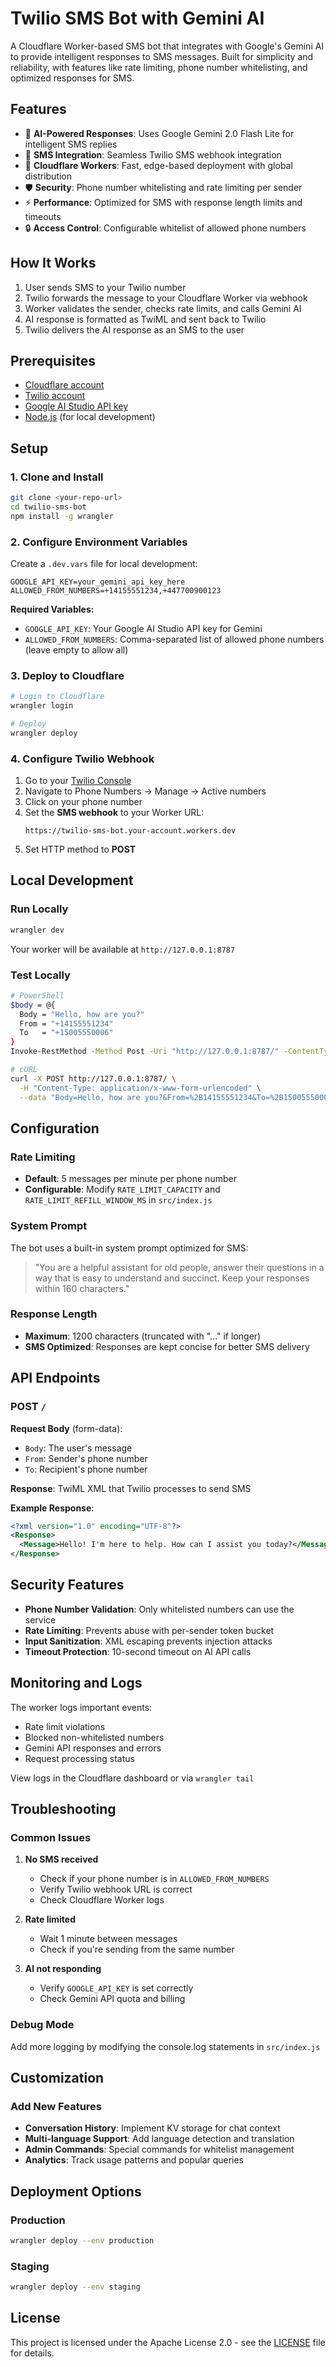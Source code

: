 # Twilio SMS Bot with Gemini AI

A Cloudflare Worker-based SMS bot that integrates with Google's Gemini AI to provide intelligent responses to SMS messages. Built for simplicity and reliability, with features like rate limiting, phone number whitelisting, and optimized responses for SMS.

## Features

- 🤖 **AI-Powered Responses**: Uses Google Gemini 2.0 Flash Lite for intelligent SMS replies
- 📱 **SMS Integration**: Seamless Twilio SMS webhook integration
- 🚀 **Cloudflare Workers**: Fast, edge-based deployment with global distribution
- 🛡️ **Security**: Phone number whitelisting and rate limiting per sender
- ⚡ **Performance**: Optimized for SMS with response length limits and timeouts
- 🔒 **Access Control**: Configurable whitelist of allowed phone numbers

## How It Works

1. User sends SMS to your Twilio number
2. Twilio forwards the message to your Cloudflare Worker via webhook
3. Worker validates the sender, checks rate limits, and calls Gemini AI
4. AI response is formatted as TwiML and sent back to Twilio
5. Twilio delivers the AI response as an SMS to the user

## Prerequisites

- [Cloudflare account](https://dash.cloudflare.com/sign-up)
- [Twilio account](https://www.twilio.com/try-twilio)
- [Google AI Studio API key](https://aistudio.google.com/app/apikey)
- [Node.js](https://nodejs.org/) (for local development)

## Setup

### 1. Clone and Install

```bash
git clone <your-repo-url>
cd twilio-sms-bot
npm install -g wrangler
```

### 2. Configure Environment Variables

Create a `.dev.vars` file for local development:

```env
GOOGLE_API_KEY=your_gemini_api_key_here
ALLOWED_FROM_NUMBERS=+14155551234,+447700900123
```

**Required Variables:**
- `GOOGLE_API_KEY`: Your Google AI Studio API key for Gemini
- `ALLOWED_FROM_NUMBERS`: Comma-separated list of allowed phone numbers (leave empty to allow all)

### 3. Deploy to Cloudflare

```bash
# Login to Cloudflare
wrangler login

# Deploy
wrangler deploy
```

### 4. Configure Twilio Webhook

1. Go to your [Twilio Console](https://console.twilio.com/)
2. Navigate to Phone Numbers → Manage → Active numbers
3. Click on your phone number
4. Set the **SMS webhook** to your Worker URL:
   ```
   https://twilio-sms-bot.your-account.workers.dev
   ```
5. Set HTTP method to **POST**

## Local Development

### Run Locally

```bash
wrangler dev
```

Your worker will be available at `http://127.0.0.1:8787`

### Test Locally

```bash
# PowerShell
$body = @{
  Body = "Hello, how are you?"
  From = "+14155551234"
  To   = "+15005550006"
}
Invoke-RestMethod -Method Post -Uri "http://127.0.0.1:8787/" -ContentType "application/x-www-form-urlencoded" -Body $body

# cURL
curl -X POST http://127.0.0.1:8787/ \
  -H "Content-Type: application/x-www-form-urlencoded" \
  --data "Body=Hello, how are you?&From=%2B14155551234&To=%2B15005550006"
```

## Configuration

### Rate Limiting

- **Default**: 5 messages per minute per phone number
- **Configurable**: Modify `RATE_LIMIT_CAPACITY` and `RATE_LIMIT_REFILL_WINDOW_MS` in `src/index.js`

### System Prompt

The bot uses a built-in system prompt optimized for SMS:
> "You are a helpful assistant for old people, answer their questions in a way that is easy to understand and succinct. Keep your responses within 160 characters."

### Response Length

- **Maximum**: 1200 characters (truncated with "..." if longer)
- **SMS Optimized**: Responses are kept concise for better SMS delivery

## API Endpoints

### POST `/`

**Request Body** (form-data):
- `Body`: The user's message
- `From`: Sender's phone number
- `To`: Recipient's phone number

**Response**: TwiML XML that Twilio processes to send SMS

**Example Response**:
```xml
<?xml version="1.0" encoding="UTF-8"?>
<Response>
  <Message>Hello! I'm here to help. How can I assist you today?</Message>
</Response>
```

## Security Features

- **Phone Number Validation**: Only whitelisted numbers can use the service
- **Rate Limiting**: Prevents abuse with per-sender token bucket
- **Input Sanitization**: XML escaping prevents injection attacks
- **Timeout Protection**: 10-second timeout on AI API calls

## Monitoring and Logs

The worker logs important events:
- Rate limit violations
- Blocked non-whitelisted numbers
- Gemini API responses and errors
- Request processing status

View logs in the Cloudflare dashboard or via `wrangler tail`

## Troubleshooting

### Common Issues

1. **No SMS received**
   - Check if your phone number is in `ALLOWED_FROM_NUMBERS`
   - Verify Twilio webhook URL is correct
   - Check Cloudflare Worker logs

2. **Rate limited**
   - Wait 1 minute between messages
   - Check if you're sending from the same number

3. **AI not responding**
   - Verify `GOOGLE_API_KEY` is set correctly
   - Check Gemini API quota and billing

### Debug Mode

Add more logging by modifying the console.log statements in `src/index.js`

## Customization


### Add New Features

- **Conversation History**: Implement KV storage for chat context
- **Multi-language Support**: Add language detection and translation
- **Admin Commands**: Special commands for whitelist management
- **Analytics**: Track usage patterns and popular queries

## Deployment Options

### Production

```bash
wrangler deploy --env production
```

### Staging

```bash
wrangler deploy --env staging
```

## License

This project is licensed under the Apache License 2.0 - see the [LICENSE](LICENSE) file for details.

